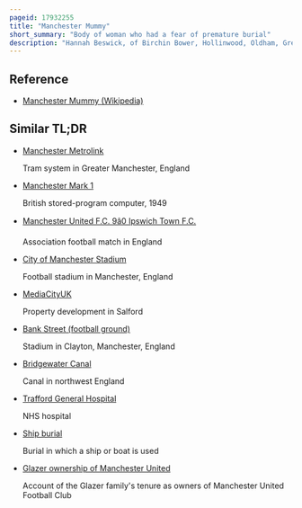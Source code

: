 ```yaml
---
pageid: 17932255
title: "Manchester Mummy"
short_summary: "Body of woman who had a fear of premature burial"
description: "Hannah Beswick, of Birchin Bower, Hollinwood, Oldham, Greater Manchester, was a wealthy Woman who had a pathological Fear of premature Burial. Following her Death in 1758 her Body was embalmed and kept above Ground to be checked periodically for Signs of Life."
---
```


## Reference

- [Manchester Mummy (Wikipedia)](https://en.wikipedia.org/?curid=17932255)

## Similar TL;DR

- [Manchester Metrolink](/tldr/en/manchester-metrolink)

  Tram system in Greater Manchester, England

- [Manchester Mark 1](/tldr/en/manchester-mark-1)

  British stored-program computer, 1949

- [Manchester United F.C. 9â0 Ipswich Town F.C.](/tldr/en/manchester-united-fc-90-ipswich-town-fc)

  Association football match in England

- [City of Manchester Stadium](/tldr/en/city-of-manchester-stadium)

  Football stadium in Manchester, England

- [MediaCityUK](/tldr/en/mediacityuk)

  Property development in Salford

- [Bank Street (football ground)](/tldr/en/bank-street-football-ground)

  Stadium in Clayton, Manchester, England

- [Bridgewater Canal](/tldr/en/bridgewater-canal)

  Canal in northwest England

- [Trafford General Hospital](/tldr/en/trafford-general-hospital)

  NHS hospital

- [Ship burial](/tldr/en/ship-burial)

  Burial in which a ship or boat is used

- [Glazer ownership of Manchester United](/tldr/en/glazer-ownership-of-manchester-united)

  Account of the Glazer family's tenure as owners of Manchester United Football Club
